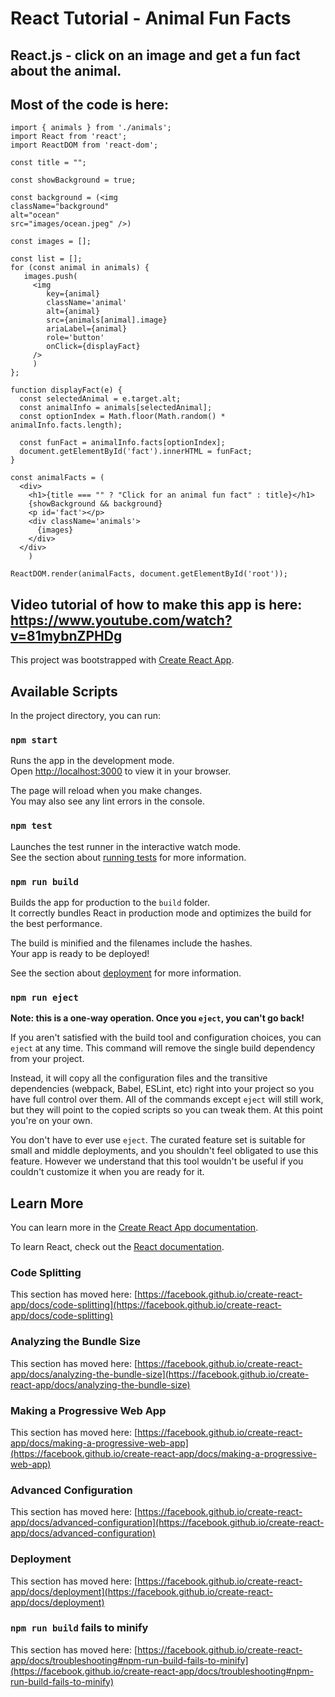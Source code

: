# React Tutorial - Animal Fun Facts

## React.js - click on an image and get a fun fact about the animal.

## Most of the code is here:
```
import { animals } from './animals';
import React from 'react';
import ReactDOM from 'react-dom';

const title = "";

const showBackground = true;

const background = (<img 
className="background"
alt="ocean"
src="images/ocean.jpeg" />)

const images = [];

const list = [];
for (const animal in animals) {
   images.push(
     <img 
        key={animal}
        className='animal'
        alt={animal}
        src={animals[animal].image}
        ariaLabel={animal}
        role='button'
        onClick={displayFact}
     />
     )
};

function displayFact(e) {
  const selectedAnimal = e.target.alt;
  const animalInfo = animals[selectedAnimal];
  const optionIndex = Math.floor(Math.random() * animalInfo.facts.length);

  const funFact = animalInfo.facts[optionIndex];
  document.getElementById('fact').innerHTML = funFact;
}

const animalFacts = (
  <div>
    <h1>{title === "" ? "Click for an animal fun fact" : title}</h1>
    {showBackground && background}
    <p id='fact'></p>
    <div className='animals'>
      {images}
    </div>
  </div>
    )

ReactDOM.render(animalFacts, document.getElementById('root'));
```

## Video tutorial of how to make this app is here: https://www.youtube.com/watch?v=81mybnZPHDg

This project was bootstrapped with [Create React App](https://github.com/facebook/create-react-app).

## Available Scripts

In the project directory, you can run:

### `npm start`

Runs the app in the development mode.\
Open [http://localhost:3000](http://localhost:3000) to view it in your browser.

The page will reload when you make changes.\
You may also see any lint errors in the console.

### `npm test`

Launches the test runner in the interactive watch mode.\
See the section about [running tests](https://facebook.github.io/create-react-app/docs/running-tests) for more information.

### `npm run build`

Builds the app for production to the `build` folder.\
It correctly bundles React in production mode and optimizes the build for the best performance.

The build is minified and the filenames include the hashes.\
Your app is ready to be deployed!

See the section about [deployment](https://facebook.github.io/create-react-app/docs/deployment) for more information.

### `npm run eject`

**Note: this is a one-way operation. Once you `eject`, you can't go back!**

If you aren't satisfied with the build tool and configuration choices, you can `eject` at any time. This command will remove the single build dependency from your project.

Instead, it will copy all the configuration files and the transitive dependencies (webpack, Babel, ESLint, etc) right into your project so you have full control over them. All of the commands except `eject` will still work, but they will point to the copied scripts so you can tweak them. At this point you're on your own.

You don't have to ever use `eject`. The curated feature set is suitable for small and middle deployments, and you shouldn't feel obligated to use this feature. However we understand that this tool wouldn't be useful if you couldn't customize it when you are ready for it.

## Learn More

You can learn more in the [Create React App documentation](https://facebook.github.io/create-react-app/docs/getting-started).

To learn React, check out the [React documentation](https://reactjs.org/).

### Code Splitting

This section has moved here: [https://facebook.github.io/create-react-app/docs/code-splitting](https://facebook.github.io/create-react-app/docs/code-splitting)

### Analyzing the Bundle Size

This section has moved here: [https://facebook.github.io/create-react-app/docs/analyzing-the-bundle-size](https://facebook.github.io/create-react-app/docs/analyzing-the-bundle-size)

### Making a Progressive Web App

This section has moved here: [https://facebook.github.io/create-react-app/docs/making-a-progressive-web-app](https://facebook.github.io/create-react-app/docs/making-a-progressive-web-app)

### Advanced Configuration

This section has moved here: [https://facebook.github.io/create-react-app/docs/advanced-configuration](https://facebook.github.io/create-react-app/docs/advanced-configuration)

### Deployment

This section has moved here: [https://facebook.github.io/create-react-app/docs/deployment](https://facebook.github.io/create-react-app/docs/deployment)

### `npm run build` fails to minify

This section has moved here: [https://facebook.github.io/create-react-app/docs/troubleshooting#npm-run-build-fails-to-minify](https://facebook.github.io/create-react-app/docs/troubleshooting#npm-run-build-fails-to-minify)
